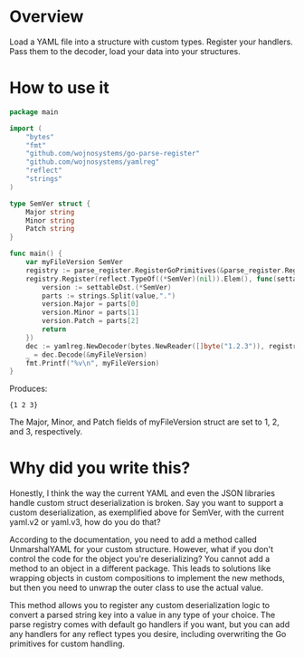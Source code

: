 # Overview

Load a YAML file into a structure with custom types. Register your handlers. Pass them to the decoder, load your data into your structures.

# How to use it

```go
package main

import (
	"bytes"
	"fmt"
	"github.com/wojnosystems/go-parse-register"
	"github.com/wojnosystems/yamlreg"
	"reflect"
	"strings"
)

type SemVer struct {
	Major string
	Minor string
	Patch string
}

func main() {
	var myFileVersion SemVer
	registry := parse_register.RegisterGoPrimitives(&parse_register.Registry{})
	registry.Register(reflect.TypeOf((*SemVer)(nil)).Elem(), func(settableDst interface{}, value string) (err error){
		version := settableDst.(*SemVer)
		parts := strings.Split(value,".")
		version.Major = parts[0]
		version.Minor = parts[1]
		version.Patch = parts[2]
		return
	})
	dec := yamlreg.NewDecoder(bytes.NewReader([]byte("1.2.3")), registry)
	_ = dec.Decode(&myFileVersion)
	fmt.Printf("%v\n", myFileVersion)
}
```

Produces:

```
{1 2 3}
```

The Major, Minor, and Patch fields of myFileVersion struct are set to 1, 2, and 3, respectively.

# Why did you write this?

Honestly, I think the way the current YAML and even the JSON libraries handle custom struct deserialization is broken. Say you want to support a custom deserialization, as exemplified above for SemVer, with the current yaml.v2 or yaml.v3, how do you do that?

According to the documentation, you need to add a method called UnmarshalYAML for your custom structure. However, what if you don't control the code for the object you're deserializing? You cannot add a method to an object in a different package. This leads to solutions like wrapping objects in custom compositions to implement the new methods, but then you need to unwrap the outer class to use the actual value.

This method allows you to register any custom deserialization logic to convert a parsed string key into a value in any type of your choice. The parse registry comes with default go handlers if you want, but you can add any handlers for any reflect types you desire, including overwriting the Go primitives for custom handling.
